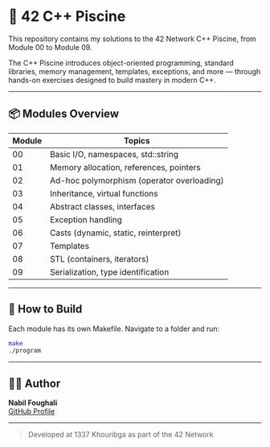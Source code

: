 # 🧠 42 C++ Piscine

This repository contains my solutions to the 42 Network C++ Piscine, from Module 00 to Module 09.

The C++ Piscine introduces object-oriented programming, standard libraries, memory management, templates, exceptions, and more — through hands-on exercises designed to build mastery in modern C++.

---

## 📦 Modules Overview

| Module | Topics                                |
|--------|----------------------------------------|
| 00     | Basic I/O, namespaces, std::string     |
| 01     | Memory allocation, references, pointers|
| 02     | Ad-hoc polymorphism (operator overloading) |
| 03     | Inheritance, virtual functions         |
| 04     | Abstract classes, interfaces           |
| 05     | Exception handling                     |
| 06     | Casts (dynamic, static, reinterpret)   |
| 07     | Templates                              |
| 08     | STL (containers, iterators)            |
| 09     | Serialization, type identification     |

---

## 🧪 How to Build

Each module has its own Makefile. Navigate to a folder and run:
```bash
make
./program
```

---

## 👨‍💻 Author

**Nabil Foughali**  
[GitHub Profile](https://github.com/nfoughal)

---

> Developed at 1337 Khouribga as part of the 42 Network
